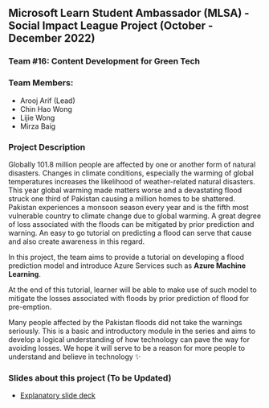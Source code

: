 ## Microsoft Learn Student Ambassador (MLSA) - Social Impact League Project (October - December 2022)
### Team #16: Content Development for Green Tech
### Team Members: 
- Arooj Arif (Lead)
- Chin Hao Wong 
- Lijie Wong
- Mirza Baig

### Project Description 
Globally 101.8 million people are affected by one or another form of natural disasters. Changes in climate conditions, especially the warming of global temperatures increases the likelihood of weather-related natural disasters. This year global warming made matters worse and a devastating flood struck one third of Pakistan causing a million homes to be shattered. Pakistan experiences a monsoon season every year and is the fifth most vulnerable country to climate change due to global warming. A great degree of loss associated with the floods can be mitigated by prior prediction and warning. An easy to go tutorial on predicting a flood can serve that cause and also create awareness in this regard. 

In this project, the team aims to provide a tutorial on developing a flood prediction model and introduce Azure Services such as **Azure Machine Learning**. 

At the end of this tutorial, learner will be able to make use of such model to  mitigate the losses associated with floods by prior prediction of flood for pre-emption.

Many people affected by the Pakistan floods did not take the warnings seriously. This is a basic and introductory module in the series and aims to develop a logical understanding of how technology can pave the way for avoiding losses. We hope it will serve to be a reason for more people to understand and believe in technology :sparkles:

### Slides about this project (To be Updated)

- [Explanatory slide deck](https://github.com/microsoft/workshop-template/blob/main/presentation.pptx?raw=true)
